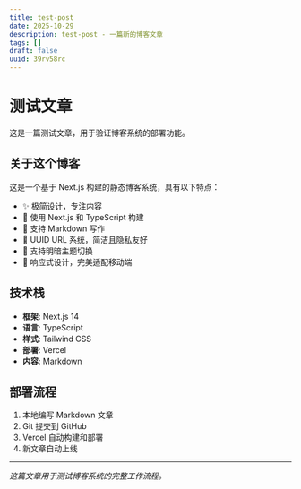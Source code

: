 ```yaml
---
title: test-post
date: 2025-10-29
description: test-post - 一篇新的博客文章
tags: []
draft: false
uuid: 39rv58rc
---
```


# 测试文章

这是一篇测试文章，用于验证博客系统的部署功能。

## 关于这个博客

这是一个基于 Next.js 构建的静态博客系统，具有以下特点：

- ✨ 极简设计，专注内容
- 🚀 使用 Next.js 和 TypeScript 构建
- 📝 支持 Markdown 写作
- 🔗 UUID URL 系统，简洁且隐私友好
- 🌙 支持明暗主题切换
- 📱 响应式设计，完美适配移动端

## 技术栈

- **框架**: Next.js 14
- **语言**: TypeScript
- **样式**: Tailwind CSS
- **部署**: Vercel
- **内容**: Markdown

## 部署流程

1. 本地编写 Markdown 文章
2. Git 提交到 GitHub
3. Vercel 自动构建和部署
4. 新文章自动上线

---

*这篇文章用于测试博客系统的完整工作流程。*

